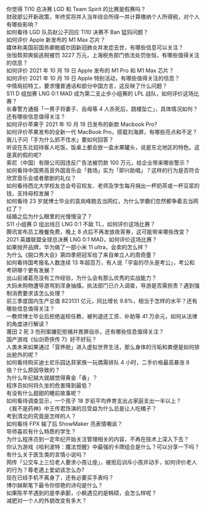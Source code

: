 你觉得 TI10 总决赛 LGD 和 Team Spirit 的比赛是假赛吗？  
财政部公开新政策，年终奖将并入当年综合所得一并计算缴纳个人所得税，对个人有哪些影响？  
如何看待 LGD 队员赵公子回应 TI10 决赛不 Ban 猛犸问题？  
如何评价 Apple 新发布的 M1 Max 芯片？  
媒体称美国前国务卿鲍威尔因新冠肺炎并发症去世，有哪些信息可以关注？  
张恒帮郑爽偷逃税被罚 3227 万元，上海税务部门依法处罚张恒，有哪些值得关注的信息？  
如何评价 2021 年 10 月 19 日 Apple 发布的 M1 Pro 和 M1 Max 芯片？  
如何评价 2021 年 10 月 19 日 Apple 特别活动，有哪些值得关注的信息？  
中情局招特工，要求懂普通话和部分中国方言，这反映了什么问题？  
S11 D 组加赛 LNG 0:1 MAD 成为第二支止步小组赛的 LPL 战队，如何评价这场比赛？  
长春警方通报「一男子将妻子、岳母等 4 人杀死后，跳楼坠亡」，具体情况如何？还有哪些信息值得关注？  
如何评价苹果于 2021 年 10 月 19 日发布的新款 Macbook Pro?  
如何评价苹果发布的全新一代 MacBook Pro，搭载刘海屏，有哪些亮点和不足？  
我儿子问「手为什么抓不住水」要如何回答？  
听说在东北招待客人吃饭，饭桌上都会放一盒水果罐头，说是东北地区的特色。这是真的假的呢?  
索尼（中国）有限公司因违反广告法被罚款 100 万元，给企业带来哪些警示？  
如何看待中国男高音外国音乐会「救场」实为「即兴助唱」？这样的行为是否符合欣赏音乐会或者歌剧的礼仪？  
如何看待西北大学校友总会号召校友、老师及学生每月捐出一杯奶茶或一杯豆浆的钱，支持母校发展？  
如何看待 23 岁就博士毕业的袁岚峰跑去当网红，为什么学霸们忽然都争着去当网红了？  
结婚之后为什么眼里的光慢慢没了？  
S11 小组赛 D 组出线日 LNG 0:1 不敌 TL，如何评价这场比赛？  
腾讯宣布员工晚餐免费，晚上 8 点后不再发放夜宵券，这可能带来哪些改变？  
2021 英雄联盟全球总决赛 LNG 0:1 MAD，如何评价这场比赛？  
如果抛开品牌，华为做了一部小米 11 ultra，会卖的怎么样？  
为什么《脱口秀大会》第四季把冠军给了来自单立人的周奇墨？  
如何看待国考报名人数连续 13 年超百万，有人说「宇宙的尽头是考公」，考公和考研哪个更有发展？  
出山前诸葛亮没有工作经验，为什么会有那么优秀的实战能力？  
大妈未购物遭导游骂到浑身抽搐，执法部门已介入调查，导游是否需担责？遇到强制消费要求该怎么处理？  
前三季度国内生产总值 823131 亿元，同比增长 9.8%，相当于怎样的水平？还有哪些信息值得关注？  
一教师博士毕业后拒绝返校任教，被判退还工资、补助等 41 万余元，如何从法律的角度进行解读？  
莆田 2 死 3 伤刑案嫌犯拒捕并畏罪自杀，还有哪些信息值得关注？  
国产游戏《仙剑奇侠传 7》好不好玩？  
人类未来如果通过「营养舱」进入虚拟世界生活，那么身体的污垢和粪便是如何排出舱外的呢？  
如何看待购买迪士尼乐园达菲家族一玩偶需排队 4 小时，二手价格最高暴涨 8 倍？什么原因导致的？  
为什么年纪越大就越觉得黄金「香」？  
程序员如何将久坐的危害降到最低？  
有没有什么甜甜的睡前故事呢？  
如何看待调查显示，一个孩子 18 岁前平均养育支出占家庭支出一半以上？  
《我不是药神》中王传君饰演的吕受益为什么总是让人吃橘子？  
考到清北的究竟是怎样的人？  
如何看待 FPX 输了后 ShowMaker 亮表情嘲讽？  
导师喜欢有什么特质的学生？  
为什么程序员到一定年纪开始关注管理相关的内容，不再在技术上深入下去？  
你认为游戏《哈利波特：魔法觉醒》中最强的卡牌组合是什么？可以分享一下吗？  
有什么关于医生类的言情小说吗？  
网传「公交车上三位老人要求小孩让座」，被拒后训斥小孩并动手，如何评价老人的行为？尊老遇上爱幼该怎么办?  
现在已经手机不离身了，还有必要买手表吗？  
博尔赫斯笔下最令你惊艳的诗句是什么？  
如果陈芊芊遇到的是李承鄞，小枫遇见的是韩硕，会怎么样呢？  
减肥对一个人的外貌改变有多大？  
